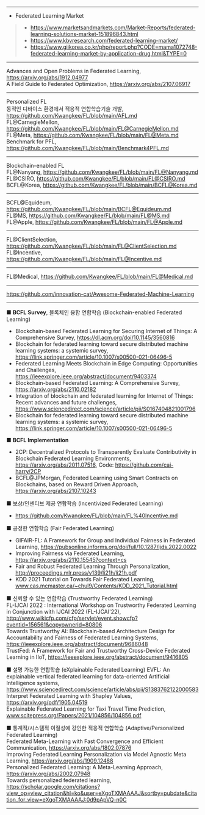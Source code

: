 ***
- Federated Learning Market 
>- https://www.marketsandmarkets.com/Market-Reports/federated-learning-solutions-market-151896843.html
>- https://www.kbvresearch.com/federated-learning-market/
>- https://www.giikorea.co.kr/php/report.php?CODE=mama1072748-federated-learning-market-by-application-drug.html&TYPE=0

***
Advances and Open Problems in Federated Learning, https://arxiv.org/abs/1912.04977  
A Field Guide to Federated Optimization, https://arxiv.org/abs/2107.06917  

***
Personalized FL  
동적인 디바이스 환경에서 적응적 연합학습기술 개발, https://github.com/Kwangkee/FL/blob/main/AFL.md  
FL@CarnegieMellon, https://github.com/Kwangkee/FL/blob/main/FL@CarnegieMellon.md  
FL@Meta, https://github.com/Kwangkee/FL/blob/main/FL@Meta.md  
Benchmark for PFL, https://github.com/Kwangkee/FL/blob/main/Benchmark4PFL.md  

***
Blockchain-enabled FL  
FL@Nanyang, https://github.com/Kwangkee/FL/blob/main/FL@Nanyang.md  
FL@CSIRO, https://github.com/Kwangkee/FL/blob/main/FL@CSIRO.md  
BCFL@Korea, https://github.com/Kwangkee/FL/blob/main/BCFL@Korea.md  

***
BCFL@Equideum, https://github.com/Kwangkee/FL/blob/main/BCFL@Equideum.md  
FL@MS, https://github.com/Kwangkee/FL/blob/main/FL@MS.md  
FL@Apple, https://github.com/Kwangkee/FL/blob/main/FL@Apple.md  

***
FL@ClientSelection, https://github.com/Kwangkee/FL/blob/main/FL@ClientSelection.md  
FL@Incentive, https://github.com/Kwangkee/FL/blob/main/FL@Incentive.md  

***
FL@Medical, https://github.com/Kwangkee/FL/blob/main/FL@Medical.md  

***

https://github.com/innovation-cat/Awesome-Federated-Machine-Learning

***

■ **BCFL Survey**, 블록체인 융합 연합학습 (Blockchain-enabled Federated Learning)     
- Blockchain-based Federated Learning for Securing Internet of Things: A Comprehensive Survey, https://dl.acm.org/doi/10.1145/3560816   
- Blockchain for federated learning toward secure distributed machine learning systems: a systemic survey, https://link.springer.com/article/10.1007/s00500-021-06496-5
- Federated Learning Meets Blockchain in Edge Computing: Opportunities and Challenges, https://ieeexplore.ieee.org/abstract/document/9403374   
- Blockchain-based Federated Learning: A Comprehensive Survey, https://arxiv.org/abs/2110.02182  
- Integration of blockchain and federated learning for Internet of Things: Recent advances and future challenges, https://www.sciencedirect.com/science/article/pii/S0167404821001796  
- Blockchain for federated learning toward secure distributed machine learning systems: a systemic survey, https://link.springer.com/article/10.1007/s00500-021-06496-5 

■ **BCFL Implementation**  
- 2CP: Decentralized Protocols to Transparently Evaluate Contributivity in Blockchain Federated Learning Environments, https://arxiv.org/abs/2011.07516, Code: https://github.com/cai-harry/2CP 
- BCFL@JPMorgan, Federated Learning using Smart Contracts on Blockchains, based on Reward Driven Approach, https://arxiv.org/abs/2107.10243  

■ 보상/인센티브 제공 연합학습 (Incentivized Federated Learning)  
- https://github.com/Kwangkee/FL/blob/main/FL%40Incentive.md

■ 공정한 연합학습 (Fair Federated Learning)  
- GIFAIR-FL: A Framework for Group and Individual Fairness in Federated Learning, https://pubsonline.informs.org/doi/full/10.1287/ijds.2022.0022
- Improving Fairness via Federated Learning, https://arxiv.org/abs/2110.15545?context=cs     
- Fair and Robust Federated Learning Through Personalization, http://proceedings.mlr.press/v139/li21h/li21h.pdf   
- KDD 2021 Tutorial on Towards Fair Federated Learning, www.cas.mcmaster.ca/~chul9/Contents/KDD_2021_Tutorial.html   

■ 신뢰할 수 있는 연합학습 (Trustworthy Federated Learning)  
FL-IJCAI 2022 : International Workshop on Trustworthy Federated Learning in Conjunction with IJCAI 2022 (FL-IJCAI'22), http://www.wikicfp.com/cfp/servlet/event.showcfp?eventid=156561&copyownerid=80806   
Towards Trustworthy AI: Blockchain-based Architecture Design for Accountability and Fairness of Federated Learning Systems, https://ieeexplore.ieee.org/abstract/document/9686048   
TrustFed: A Framework for Fair and Trustworthy Cross-Device Federated Learning in IIoT, https://ieeexplore.ieee.org/abstract/document/9416805   

■ 설명 가능한 연합학습 (eXplainable Federated Learning)
EVFL: An explainable vertical federated learning for data-oriented Artificial Intelligence systems, https://www.sciencedirect.com/science/article/abs/pii/S1383762122000583   
Interpret Federated Learning with Shapley Values, https://arxiv.org/pdf/1905.04519  
Explainable Federated Learning for Taxi Travel Time Prediction, www.scitepress.org/Papers/2021/104856/104856.pdf  

■ 통계적/시스템적 이질성에 강인한 적응적 연합학습 (Adaptive/Personalized Federated Learning)  
Federated Meta-Learning with Fast Convergence and Efficient Communication, https://arxiv.org/abs/1802.07876   
Improving Federated Learning Personalization via Model Agnostic Meta Learning, https://arxiv.org/abs/1909.12488   
Personalized Federated Learning: A Meta-Learning Approach, https://arxiv.org/abs/2002.07948  
Towards personalized federated learning, https://scholar.google.com/citations?view_op=view_citation&hl=ko&user=eXgoTXMAAAAJ&sortby=pubdate&citation_for_view=eXgoTXMAAAAJ:0d9pApVQ-n0C  

***
